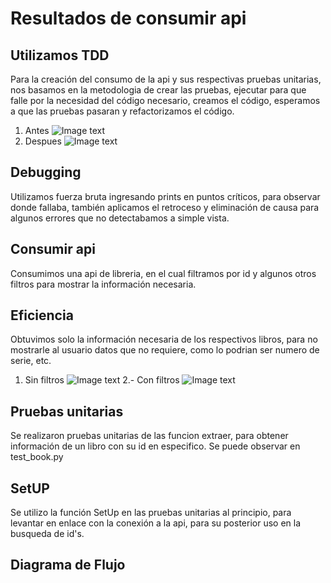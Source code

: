 # Resultados de consumir api 

## Utilizamos TDD
Para la creación del consumo de la api y sus respectivas pruebas unitarias, nos basamos en la metodologia de crear las pruebas, ejecutar para que falle por la necesidad del código necesario, creamos el código, esperamos a que las pruebas pasaran y refactorizamos el código.
1. Antes
![Image text](url)
2. Despues
![Image text](url)
## Debugging
Utilizamos fuerza bruta ingresando prints en puntos críticos, para observar donde fallaba, también aplicamos el retroceso y eliminación de causa para algunos errores que no detectabamos a simple vista.

## Consumir api
Consumimos una api de libreria, en el cual filtramos por id y algunos otros filtros para mostrar la información necesaria.

## Eficiencia
Obtuvimos solo la información necesaria de los respectivos libros, para no mostrarle al usuario datos que no requiere, como lo podrian ser numero de serie, etc.
1. Sin filtros
![Image text](url)
2.- Con filtros
![Image text](url)

## Pruebas unitarias
Se realizaron pruebas unitarias de las funcion extraer, para obtener información de un libro con su id en especifico.
Se puede observar en test_book.py

## SetUP
Se utilizo la función SetUp en las pruebas unitarias al principio, para levantar en enlace con la conexión a la api, para su posterior uso en la busqueda de id's.

## Diagrama de Flujo



